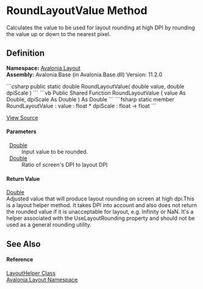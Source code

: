 # RoundLayoutValue Method


Calculates the value to be used for layout rounding at high DPI by rounding the value up or down to the nearest pixel.



## Definition
**Namespace:** <a href="N_Avalonia_Layout">Avalonia.Layout</a>  
**Assembly:** Avalonia.Base (in Avalonia.Base.dll) Version: 11.2.0

<Tabs groupId="api-code-preview">
<TabItem value="csharp" label="C#">
```csharp
public static double RoundLayoutValue(
	double value,
	double dpiScale
)
```
</TabItem>
<TabItem value="vb" label="VB">
```vb
Public Shared Function RoundLayoutValue ( 
	value As Double,
	dpiScale As Double
) As Double
```
</TabItem>
<TabItem value="fsharp" label="F#">
```fsharp
static member RoundLayoutValue : 
        value : float * 
        dpiScale : float -> float 
```
</TabItem>
</Tabs>



<a href="https://github.com/AvaloniaUI/Avalonia/tree/master/src/Avalonia.Base/Layout/LayoutHelper.cs#L213" title="View the source code">View Source</a>



#### Parameters
<dl><dt>  <a href="https://learn.microsoft.com/dotnet/api/system.double" target="_blank" rel="noopener noreferrer">Double</a></dt><dd>Input value to be rounded.</dd><dt>  <a href="https://learn.microsoft.com/dotnet/api/system.double" target="_blank" rel="noopener noreferrer">Double</a></dt><dd>Ratio of screen's DPI to layout DPI</dd></dl>

#### Return Value
<a href="https://learn.microsoft.com/dotnet/api/system.double" target="_blank" rel="noopener noreferrer">Double</a>  
Adjusted value that will produce layout rounding on screen at high dpi.This is a layout helper method. It takes DPI into account and also does not return the rounded value if it is unacceptable for layout, e.g. Infinity or NaN. It's a helper associated with the UseLayoutRounding property and should not be used as a general rounding utility.

## See Also


#### Reference
<a href="T_Avalonia_Layout_LayoutHelper">LayoutHelper Class</a>  
<a href="N_Avalonia_Layout">Avalonia.Layout Namespace</a>  
